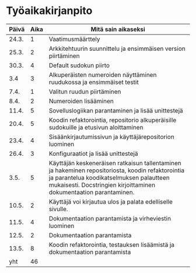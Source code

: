 # Työaikakirjanpito

| Päivä | Aika | Mitä sain aikaseksi   |
|-------|------|-----------------------|
|24.3.  |  1   | Vaatimusmäärttely     |
|25.3.  |  2   | Arkkitehtuurin suunnittelu ja ensimmäisen version piirtäminen |
|30.3.  |  4   |Default sudokun piirto |
|3.4    |  3   |Alkuperäisten numeroiden näyttäminen ruudukossa ja ensimmäiset testit |
|7.4.   |  1   |Valitun ruudun piirtäminen |
|8.4.   |  2   |Numeroiden lisääminen|
|11.4.  |  5   |Sovelluslogiikan parantaminen ja lisää unittestejä|
|20.4.  |  5   |Koodin refaktorointia, repositorio alkuperäisille sudokuille ja etusivun aloittaminen|
|23.4.  |  4   |Sisäänkirjautumissivun ja käyttäjärepositorion luominen|
|26.4.  |  3   |Konfiguraatiot ja lisää unittestejä|
|3.5.   |  5   |Käyttäjän keskeneräisen ratkaisun tallentaminen ja hakeminen repositoriosta, koodin refaktorointia ja parantelua koodikatselmuksen palautteen mukaisesti. Docstringien kirjoittaminen dokumentaation parantaminen.|
|10.5.  |  2   |Käyttäjä voi kirjautua ulos ja palata edelliselle sivulle.|
|11.5.  |  4   |Dokumentaation parantamista ja virheviestin luominen |
|12.5.  |  2   |Dokumentaation parantamista|
|13.5.  |  8   |Koodin refaktorointia, testauksen lisäämistä ja dokumentaation parantamista|
|yht    |  46  |
